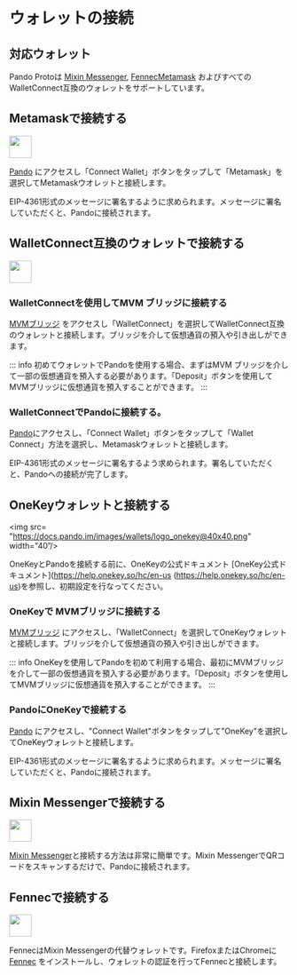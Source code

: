 # ウォレットの接続

## 対応ウォレット

Pando Protoは [Mixin Messenger](https://docs.pando.im/docs/wallets/mixin-messenger), [Fennec](https://pando.im/fennec/)[Metamask](https://metamask.io/) およびすべてのWalletConnect互換のウォレットをサポートしています。

## Metamaskで接続する

<img src=
"https://docs.pando.im/images/wallets/logo_metamask@40x40.png"
width="40"/>

 [Pando](https://app.pando.im/) にアクセスし「Connect Wallet」ボタンをタップして「Metamask」を選択してMetamaskウオレットと接続します。

EIP-4361形式のメッセージに署名するように求められます。メッセージに署名していただくと、Pandoに接続されます。

## WalletConnect互換のウォレットで接続する

<img src=
"https://docs.pando.im/images/wallets/logo_walletconnect.svg"
width="40"/>

### WalletConnectを使用してMVM ブリッジに接続する

 [MVMブリッジ](https://bridge.mvm.app/) をアクセスし「WalletConnect」を選択してWalletConnect互換のウォレットと接続します。ブリッジを介して仮想通貨の預入や引き出しができます。

::: info 
初めてウォレットでPandoを使用する場合、まずはMVM ブリッジを介して一部の仮想通貨を預入する必要があります。「Deposit」ボタンを使用してMVMブリッジに仮想通貨を預入することができます。
:::

### WalletConnectでPandoに接続する。

[Pando](https://app.pando.im/)にアクセスし、「Connect Wallet」ボタンをタップして「Wallet Connect」方法を選択し、Metamaskウォレットと接続します。

EIP-4361形式のメッセージに署名するよう求められます。署名していただくと、Pandoへの接続が完了します。

## OneKeyウォレットと接続する

<img src=
"https://docs.pando.im/images/wallets/logo_onekey@40x40.png"
width="40”/>

OneKeyとPandoを接続する前に、OneKeyの公式ドキュメント [OneKey公式ドキュメント](https://help.onekey.so/hc/en-us (https://help.onekey.so/hc/en-us)を参照し、初期設定を行なってください。

### OneKeyで MVMブリッジに接続する

[MVMブリッジ](https://bridge.mvm.app/) にアクセスし、「WalletConnect」を選択してOneKeyウォレットと接続します。ブリッジを介して仮想通貨の預入や引き出しができます。

::: info 
OneKeyを使用してPandoを初めて利用する場合、最初にMVMブリッジを介して一部の仮想通貨を預入する必要があります。「Deposit」ボタンを使用してMVMブリッジに仮想通貨を預入することができます。
:::

### PandoにOneKeyで接続する

 [Pando](https://app.pando.im/) にアクセスし、"Connect Wallet"ボタンをタップして"OneKey"を選択してOneKeyウォレットと接続します。

EIP-4361形式のメッセージに署名するように求められます。メッセージに署名していただくと、Pandoに接続されます。

## Mixin Messengerで接続する
<img src="https://docs.pando.im/images/wallets/logo_mixin@40x40.png" width="40"/>

 [Mixin Messenger](https://messenger.mixin.one)と接続する方法は非常に簡単です。Mixin MessengerでQRコードをスキャンするだけで、Pandoに接続されます。 

## Fennecで接続する

<img src="https://docs.pando.im/images/wallets/logo_fennec@40x40.png" width="40"/>

FennecはMixin Messengerの代替ウォレットです。FirefoxまたはChromeに [Fennec](https://pando.im/wallet/) をインストールし、ウォレットの認証を行ってFennecと接続します。

